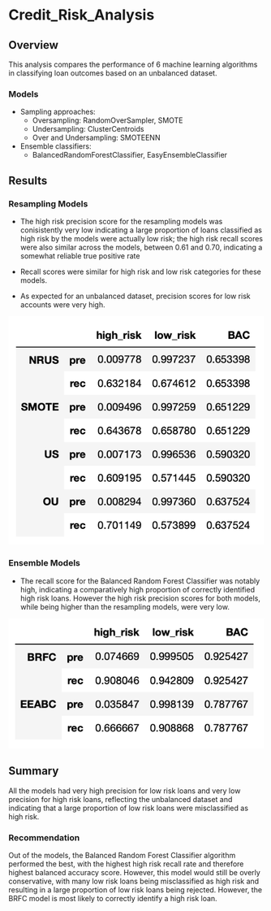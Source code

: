 # Credit_Risk_Analysis

## Overview

This analysis compares the performance of 6 machine learning algorithms in classifying loan outcomes based on an unbalanced dataset. 

### Models

  * Sampling approaches:
    * Oversampling: RandomOverSampler, SMOTE
    * Undersampling: ClusterCentroids
    * Over and Undersampling: SMOTEENN
  * Ensemble classifiers:
    * BalancedRandomForestClassifier, EasyEnsembleClassifier

## Results

### Resampling Models

  * The high risk precision score for the resampling models was conisistently very low indicating a large proportion of loans classified as high risk by the models were actually low risk; the high risk recall scores were also similar across the models, between 0.61 and 0.70, indicating a somewhat reliable  true positive rate
  
  * Recall scores were similar for high risk and low risk categories for these models. 
  
  * As expected for an unbalanced dataset, precision scores for low risk accounts were very high.

![resampling models](resampling.png)

### Ensemble Models

  * The recall score for the Balanced Random Forest Classifier was notably high, indicating a comparatively high proportion of correctly identified high risk loans. However the high risk precision scores for both models, while being higher than the resampling models, were very low. 

![ensemble models](ensemble.png)


## Summary

All the models had very high precision for low risk loans and very low precision for high risk loans, reflecting the unbalanced dataset and indicating that a large proportion of low risk loans were misclassified as high risk. 

### Recommendation

Out of the models, the Balanced Random Forest Classifier algorithm performed the best, with the highest high risk recall rate and therefore highest balanced accuracy score. However, this model would still be overly conservative, with many low risk loans being misclassified as high risk and resulting in a large proportion of low risk loans being rejected. However, the BRFC model is most likely to correctly identify a high risk loan. 
